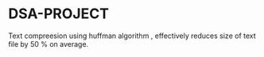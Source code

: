 # DSA-PROJECT

Text compreesion  using huffman algorithm , effectively reduces size of text file  by 50 %  on average.
